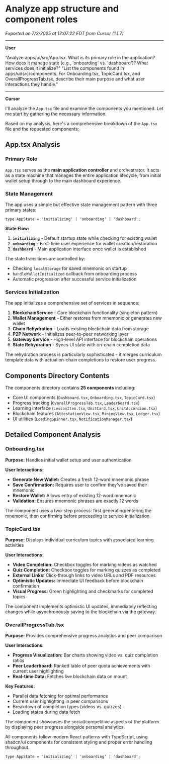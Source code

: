 # Analyze app structure and component roles
_Exported on 7/2/2025 at 12:07:22 EDT from Cursor (1.1.7)_

---

**User**

"Analyze apps/ui/src/App.tsx. What is its primary role in the application? How does it manage state (e.g., 'onboarding' vs. 'dashboard')? What services does it initialize?"
"List the components found in apps/ui/src/components. For Onboarding.tsx, TopicCard.tsx, and OverallProgressTab.tsx, describe their main purpose and what user interactions they handle."

---

**Cursor**

I'll analyze the `App.tsx` file and examine the components you mentioned. Let me start by gathering the necessary information.

Based on my analysis, here's a comprehensive breakdown of the `App.tsx` file and the requested components:

## App.tsx Analysis

### Primary Role
`App.tsx` serves as the **main application controller** and orchestrator. It acts as a state machine that manages the entire application lifecycle, from initial wallet setup through to the main dashboard experience.

### State Management
The app uses a simple but effective state management pattern with three primary states:

```12:12:apps/ui/src/App.tsx
type AppState = 'initializing' | 'onboarding' | 'dashboard';
```

**State Flow:**
1. **`initializing`** - Default startup state while checking for existing wallet
2. **`onboarding`** - First-time user experience for wallet creation/restoration  
3. **`dashboard`** - Main application interface once wallet is established

The state transitions are controlled by:
- Checking `localStorage` for saved mnemonic on startup
- `handleWalletInitialized` callback from onboarding process
- Automatic progression after successful service initialization

### Services Initialization
The app initializes a comprehensive set of services in sequence:

1. **BlockchainService** - Core blockchain functionality (singleton pattern)
2. **Wallet Management** - Either restores from mnemonic or generates new wallet
3. **Chain Rehydration** - Loads existing blockchain data from storage
4. **P2P Network** - Initializes peer-to-peer networking layer
5. **Gateway Service** - High-level API interface for blockchain operations
6. **State Rehydration** - Syncs UI state with on-chain completion data

The rehydration process is particularly sophisticated - it merges curriculum template data with actual on-chain completions to restore user progress.

## Components Directory Contents

The components directory contains **25 components** including:
- Core UI components (`Dashboard.tsx`, `Onboarding.tsx`, `TopicCard.tsx`)
- Progress tracking (`OverallProgressTab.tsx`, `Leaderboard.tsx`)
- Learning interface (`LessonItem.tsx`, `UnitCard.tsx`, `UnitAccordion.tsx`)
- Blockchain features (`AttestationView.tsx`, `MiningView.tsx`, `Ledger.tsx`)
- UI utilities (`LoadingSpinner.tsx`, `NotificationManager.tsx`)

## Detailed Component Analysis

### Onboarding.tsx
**Purpose:** Handles initial wallet setup and user authentication

**User Interactions:**
- **Generate New Wallet:** Creates a fresh 12-word mnemonic phrase
- **Save Confirmation:** Requires user to confirm they've saved their mnemonic
- **Restore Wallet:** Allows entry of existing 12-word mnemonic
- **Validation:** Ensures mnemonic phrases are exactly 12 words

The component uses a two-step process: first generating/entering the mnemonic, then confirming before proceeding to service initialization.

### TopicCard.tsx  
**Purpose:** Displays individual curriculum topics with associated learning activities

**User Interactions:**
- **Video Completion:** Checkbox toggles for marking videos as watched
- **Quiz Completion:** Checkbox toggles for marking quizzes as completed  
- **External Links:** Click-through links to video URLs and PDF resources
- **Optimistic Updates:** Immediate UI feedback before blockchain confirmation
- **Visual Progress:** Green highlighting and checkmarks for completed topics

The component implements optimistic UI updates, immediately reflecting changes while asynchronously saving to the blockchain via the gateway.

### OverallProgressTab.tsx
**Purpose:** Provides comprehensive progress analytics and peer comparison

**User Interactions:**
- **Progress Visualization:** Bar charts showing video vs. quiz completion ratios
- **Peer Leaderboard:** Ranked table of peer quota achievements with current user highlighting
- **Real-time Data:** Fetches live blockchain data on mount

**Key Features:**
- Parallel data fetching for optimal performance
- Current user highlighting in peer comparisons  
- Breakdown of completion types (videos vs. quizzes)
- Loading states during data fetch

The component showcases the social/competitive aspects of the platform by displaying peer progress alongside personal analytics.

All components follow modern React patterns with TypeScript, using shadcn/ui components for consistent styling and proper error handling throughout.

```typescriptreact
type AppState = 'initializing' | 'onboarding' | 'dashboard';
```

